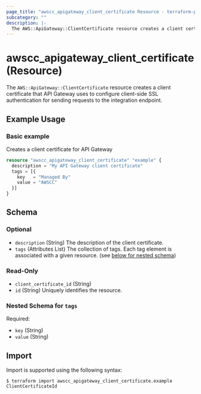 ```yaml
---
page_title: "awscc_apigateway_client_certificate Resource - terraform-provider-awscc"
subcategory: ""
description: |-
  The AWS::ApiGateway::ClientCertificate resource creates a client certificate that API Gateway uses to configure client-side SSL authentication for sending requests to the integration endpoint.
---
```


# awscc_apigateway_client_certificate (Resource)

The ``AWS::ApiGateway::ClientCertificate`` resource creates a client certificate that API Gateway uses to configure client-side SSL authentication for sending requests to the integration endpoint.

## Example Usage

### Basic example

Creates a client certificate for API Gateway

```terraform
resource "awscc_apigateway_client_certificate" "example" {
  description = "My API Gateway client certificate"
  tags = [{
    key   = "Managed By"
    value = "AWSCC"
  }]
}
```

<!-- schema generated by tfplugindocs -->
## Schema

### Optional

- `description` (String) The description of the client certificate.
- `tags` (Attributes List) The collection of tags. Each tag element is associated with a given resource. (see [below for nested schema](#nestedatt--tags))

### Read-Only

- `client_certificate_id` (String)
- `id` (String) Uniquely identifies the resource.

<a id="nestedatt--tags"></a>
### Nested Schema for `tags`

Required:

- `key` (String)
- `value` (String)

## Import

Import is supported using the following syntax:

```shell
$ terraform import awscc_apigateway_client_certificate.example ClientCertificateId
```
